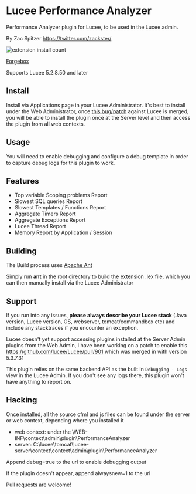 # Lucee Performance Analyzer
Performance Analyzer plugin for Lucee, to be used in the Lucee admin.

By Zac Spitzer https://twitter.com/zackster/

![extension install count](https://www.forgebox.io/api/v1/entry/A345C8CB-04CC-4D2B-93D50471D5105D83/badges/downloads)

[Forgebox](https://www.forgebox.io/view/A345C8CB-04CC-4D2B-93D50471D5105D83)

Supports Lucee 5.2.8.50 and later

## Install

Install via Applications page in your Lucee Administrator. It's best to install under the Web Administrator, once [this bug/patch](https://luceeserver.atlassian.net/browse/LDEV-2791) against Lucee is merged, you will be able to install the plugin once at the Server level and then access the plugin from all web contexts.

## Usage

You will need to enable debugging and configure a debug template in order to capture debug logs for this plugin to work.

## Features
- Top variable Scoping problems Report
- Slowest SQL queries Report
- Slowest Templates / Functions Report
- Aggregate Timers Report
- Aggregate Exceptions Report
- Lucee Thread Report
- Memory Report by Application / Session

## Building
The Build process uses [Apache Ant](https://ant.apache.org/) 

Simply run **ant** in the root directory to build the extension .lex file, which you can then manually install via the Lucee Administrator

## Support

If you run into any issues, **please always describe your Lucee stack** (Java version, Lucee version, OS, webserver, tomcat/commandbox etc) and include any stacktraces if you encounter an exception.

Lucee doesn't yet support accessing plugins installed at the Server Admin plugins from the Web Admin, I have been working on a patch to enable this https://github.com/lucee/Lucee/pull/901 which was merged in with version 5.3.7.31

This plugin relies on the same backend API as the built in `Debugging - Logs` view in the Lucee Admin. If you don't see any logs there, this plugin won't have anything to report on. 

## Hacking
Once installed, all the source cfml and js files can be found under the server or web context, depending where you installed it 

- web context: under the \WEB-INF\context\admin\plugin\PerformanceAnalyzer
- server: C:\lucee\tomcat\lucee-server\context\context\admin\plugin\PerformanceAnalyzer

Append debug=true to the url to enable debugging output

If the plugin doesn't appear, append alwaysnew=1 to the url

Pull requests are welcome!

